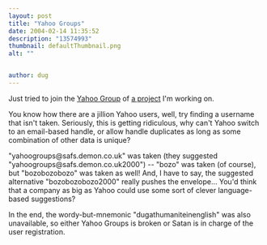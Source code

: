 ```yaml
---
layout: post
title: "Yahoo Groups"
date: 2004-02-14 11:35:52
description: "13574993"
thumbnail: defaultThumbnail.png
alt: ""


author: dug
---
```


<p>Just tried to join the <a href="http://groups.yahoo.com/group/humaniteinenglish/">Yahoo Group</a> of <a href="http://www.humaniteinenglish.com/">a project</a> I'm working on.</p>

<p>You know how there are a jillion Yahoo users, well, try finding a username that isn't taken. Seriously, this is getting ridiculous, why can't Yahoo switch to an email-based handle, or allow handle duplicates as long as some combination of other data is unique?</p>

<p>"yahoogroups@safs.demon.co.uk" was taken (they suggested "yahoogroups@safs.demon.co.uk2000") -- "bozo" was taken (of course), but "bozobozobozo" was taken as well! And, I have to say, the suggested alternative "bozobozobozo2000" really pushes the envelope&hellip; You'd think that a company as big as Yahoo could use some sort of clever language-based suggestions?</p>

<p>In the end, the wordy-but-mnemonic "dugathumaniteinenglish" was also unavailable, so either Yahoo Groups is broken or Satan is in charge of the user registration.</p>
